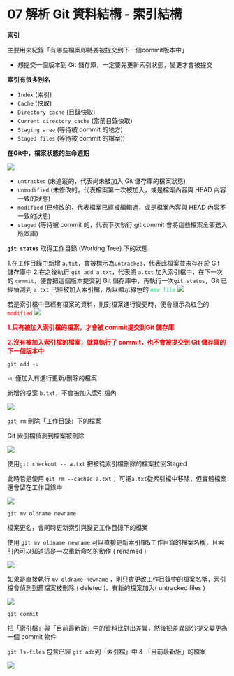 # 07 解析 Git 資料結構 - 索引結構

**索引**
 
 主要用來紀錄「有哪些檔案即將要被提交到下一個commit版本中」

 * 想提交一個版本到 Git 儲存庫，一定要先更新索引狀態，變更才會被提交

 **索引有很多別名**
  * `Index` (索引)
  * `Cache` (快取)
  * `Directory cache` (目錄快取)
  * `Current directory cache` (當前目錄快取)
  * `Staging area` (等待被 commit 的地方)
  * `Staged files` (等待被 commit 的檔案))


**在Git中，檔案狀態的生命週期**

![](https://i.imgur.com/facPrtx.png)

   * `untracked` (未追蹤的，代表尚未被加入 Git 儲存庫的檔案狀態)
* `unmodified` (未修改的，代表檔案第一次被加入，或是檔案內容與 HEAD 內容一致的狀態)
* `modified` (已修改的，代表檔案已經被編輯過，或是檔案內容與 HEAD 內容不一致的狀態)
* `staged` (等待被 commit 的，代表下次執行 git commit 會將這些檔案全部送入版本庫)

**`git status`**
取得工作目錄 (Working Tree) 下的狀態


1.在工作目錄中新增 `a.txt`，會被標示為`untracked`，代表此檔案並未存在於 Git 儲存庫中
2.在之後執行 `git add a.txt`，代表將 `a.txt` 加入索引檔中，在下一次的 `commit`，便會把這個版本提交到 Git 儲存庫中，再執行一次`git status`，Git 已經偵測到 `a.txt` 已經被加入索引檔，所以顯示綠色的 <font color="#00DD77">`new file`</font>
![](https://i.imgur.com/zcUVNgD.png)

若是索引檔中已經有檔案的資料，則對檔案進行變更時，便會顯示為紅色的 <font color="red">`modified`</font>
![](https://i.imgur.com/rCYzR56.png)

<font color="red">**1.只有被加入索引檔的檔案，才會被 commit提交到Git 儲存庫**</font>

<font color="red">**2.沒有被加入索引檔的檔案，就算執行了 commit，也不會被提交到 Git 儲存庫的下一個版本中**</font>

`git add -u`

`-u` 僅加入有進行更新/刪除的檔案

新增的檔案 `b.txt`，不會被加入索引檔內

![](https://i.imgur.com/WWHLY8H.png)


`git rm` 
刪除「工作目錄」下的檔案

Git 索引檔偵測到檔案被刪除

![](https://i.imgur.com/kypIlXx.png)


使用`git checkout -- a.txt` 把被從索引檔刪除的檔案拉回Staged

此時若是使用 `git rm --cached a.txt`
，可把`a.txt`從索引檔中移除，但實體檔案還會留在工作目錄中

![](https://i.imgur.com/wkZ6FcH.png)

`git mv oldname newname` 

檔案更名，會同時更新索引與變更工作目錄下的檔案

使用 `git mv oldname newname`
可以直接更新索引檔&工作目錄的檔案名稱，且索引內可以知道這是一次重新命名的動作 ( renamed )

![](https://i.imgur.com/PxbydmT.png)

如果是直接執行 `mv oldname newname`
，則只會更改工作目錄中的檔案名稱，索引檔會偵測到舊檔案被刪除 ( deleted )、有新的檔案加入( untracked files )

![](https://i.imgur.com/KLhnU0Y.png)


`git commit`

把「索引檔」與「目前最新版」中的資料比對出差異，然後把差異部分提交變更為一個 commit 物件


`git ls-files`
包含已經 `git add`到「索引檔」中 & 「目前最新版」的檔案

![](https://i.imgur.com/UDEAZqg.png)

